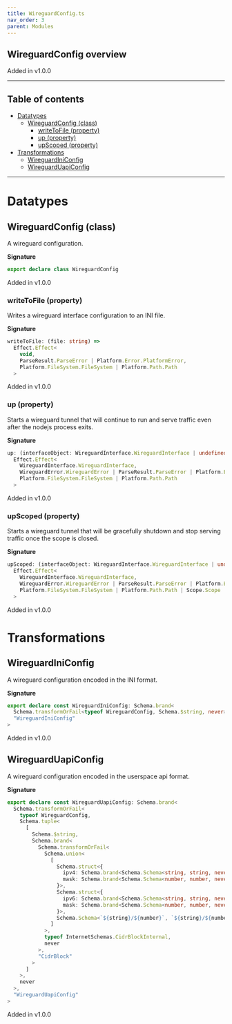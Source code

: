 ```yaml
---
title: WireguardConfig.ts
nav_order: 3
parent: Modules
---
```


## WireguardConfig overview

Added in v1.0.0

---

<h2 class="text-delta">Table of contents</h2>

- [Datatypes](#datatypes)
  - [WireguardConfig (class)](#wireguardconfig-class)
    - [writeToFile (property)](#writetofile-property)
    - [up (property)](#up-property)
    - [upScoped (property)](#upscoped-property)
- [Transformations](#transformations)
  - [WireguardIniConfig](#wireguardiniconfig)
  - [WireguardUapiConfig](#wireguarduapiconfig)

---

# Datatypes

## WireguardConfig (class)

A wireguard configuration.

**Signature**

```ts
export declare class WireguardConfig
```

Added in v1.0.0

### writeToFile (property)

Writes a wireguard interface configuration to an INI file.

**Signature**

```ts
writeToFile: (file: string) =>
  Effect.Effect<
    void,
    ParseResult.ParseError | Platform.Error.PlatformError,
    Platform.FileSystem.FileSystem | Platform.Path.Path
  >
```

Added in v1.0.0

### up (property)

Starts a wireguard tunnel that will continue to run and serve traffic
even after the nodejs process exits.

**Signature**

```ts
up: (interfaceObject: WireguardInterface.WireguardInterface | undefined) =>
  Effect.Effect<
    WireguardInterface.WireguardInterface,
    WireguardError.WireguardError | ParseResult.ParseError | Platform.Error.PlatformError,
    Platform.FileSystem.FileSystem | Platform.Path.Path
  >
```

Added in v1.0.0

### upScoped (property)

Starts a wireguard tunnel that will be gracefully shutdown and stop
serving traffic once the scope is closed.

**Signature**

```ts
upScoped: (interfaceObject: WireguardInterface.WireguardInterface | undefined) =>
  Effect.Effect<
    WireguardInterface.WireguardInterface,
    WireguardError.WireguardError | ParseResult.ParseError | Platform.Error.PlatformError,
    Platform.FileSystem.FileSystem | Platform.Path.Path | Scope.Scope
  >
```

Added in v1.0.0

# Transformations

## WireguardIniConfig

A wireguard configuration encoded in the INI format.

**Signature**

```ts
export declare const WireguardIniConfig: Schema.brand<
  Schema.transformOrFail<typeof WireguardConfig, Schema.$string, never>,
  "WireguardIniConfig"
>
```

Added in v1.0.0

## WireguardUapiConfig

A wireguard configuration encoded in the userspace api format.

**Signature**

```ts
export declare const WireguardUapiConfig: Schema.brand<
  Schema.transformOrFail<
    typeof WireguardConfig,
    Schema.tuple<
      [
        Schema.$string,
        Schema.brand<
          Schema.transformOrFail<
            Schema.union<
              [
                Schema.struct<{
                  ipv4: Schema.brand<Schema.Schema<string, string, never>, "IPv4">
                  mask: Schema.brand<Schema.Schema<number, number, never>, "IPv4CidrMask">
                }>,
                Schema.struct<{
                  ipv6: Schema.brand<Schema.Schema<string, string, never>, "IPv6">
                  mask: Schema.brand<Schema.Schema<number, number, never>, "IPv6CidrMask">
                }>,
                Schema.Schema<`${string}/${number}`, `${string}/${number}`, never>
              ]
            >,
            typeof InternetSchemas.CidrBlockInternal,
            never
          >,
          "CidrBlock"
        >
      ]
    >,
    never
  >,
  "WireguardUapiConfig"
>
```

Added in v1.0.0
